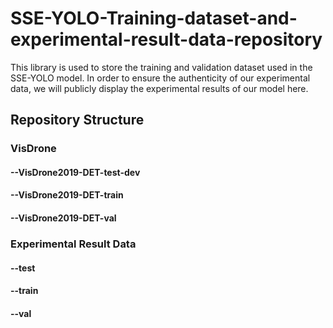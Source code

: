 # SSE-YOLO-Training-dataset-and-experimental-result-data-repository
This library is used to store the training and validation dataset used in the SSE-YOLO model. In order to ensure the authenticity of our experimental data, we will publicly display the experimental results of our model here.

## Repository Structure

### VisDrone
#### --VisDrone2019-DET-test-dev
#### --VisDrone2019-DET-train
#### --VisDrone2019-DET-val

### Experimental Result Data
#### --test
#### --train
#### --val
